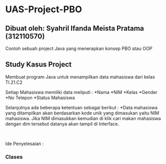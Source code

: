 # UAS-Project-PBO
## Dibuat oleh: Syahril Ifanda Meista Pratama (312110570)

Contoh sebuah project Java yang menerapkan konsep PBO atau OOP 

## Study Kasus Project

Membuat program Java untuk menampilkan data mahasiswa dari kelas TI.21.C2


Setiap Mahasiswa memiliki data meliputi :
*Nama
*NIM
*Kelas
*Gender
*No Telepon
*Status Mahasiswa

Selanjutnya ada beberapa ketentuan sebagai berikut :
*Data mahasiswa yang ditampilkan akan berdasarkan kode unik yang dimasukan yaitu NIM mahasiswa. Jika NIM dimasukkan kemudian di klik cari makan mahasiswa dengan dim tersebut datanya akan tampil di Interface.

<br>

Ide Penyelesaian :

### Clases

